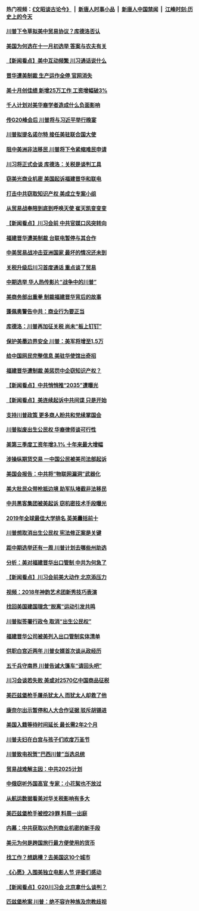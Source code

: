 #### 热门视频：[《文昭谈古论今》](https://github.com/gfw-breaker/wenzhao/blob/master/README.md?t=11030033) &nbsp;|&nbsp; [新唐人时事小品](https://github.com/gfw-breaker/ntdtv-comedy/blob/master/README.md?t=11030033) &nbsp;|&nbsp; [新唐人中国禁闻](https://github.com/gfw-breaker/ntdtv-news/blob/master/README.md?t=11030033) &nbsp;|&nbsp; [江峰时刻:历史上的今天](https://github.com/gfw-breaker/today-in-history/blob/master/README.md?t=11030033) 

#### [川普下令草拟美中贸易协议？库德洛否认](../pages/nsc412/n10826452.md?t=11030033) 

#### [美国为何选在十一月初选举 答案与农夫有关](../pages/nsc412/n10827109.md?t=11030033) 

#### [【新闻看点】美中互动频繁 川习通话说什么](../pages/nsc412/n10826722.md?t=11030033) 

#### [晋华遭美制裁 生产运作全停 官网消失](../pages/nsc412/n10826594.md?t=11030033) 

#### [美十月创佳绩 新增25万工作 工资增幅破3%](../pages/nsc412/n10826491.md?t=11030033) 

#### [千人计划对美华裔学者造成什么负面影响](../pages/nsc412/n10811713.md?t=11030033) 

#### [传G20峰会后 川普将与习近平举行晚宴](../pages/nsc412/n10825607.md?t=11030033) 

#### [川普拟提名诺尔特 接任美驻联合国大使](../pages/nsc412/n10825076.md?t=11030033) 

#### [阻中美洲非法移民 川普将下令紧缩难民申请](../pages/nsc412/n10825134.md?t=11030033) 

#### [川习将正式会谈 库德洛：关税是谈判工具](../pages/nsc412/n10825047.md?t=11030033) 

#### [窃美光商业机密 美国起诉福建晋华和联电](../pages/nsc412/n10824695.md?t=11030033) 

#### [打击中共窃取知识产权  美成立专案小组](../pages/nsc412/n10824743.md?t=11030033) 

#### [从贸易战奉陪到底到呼唤天使 崔天凯变变变](../pages/nsc412/n10824121.md?t=11030033) 

#### [【新闻看点】川习会前 中共官媒口风突转向](../pages/nsc412/n10824149.md?t=11030033) 

#### [福建晋华遭美制裁 台联电暂停与其合作](../pages/nsc412/n10824246.md?t=11030033) 

#### [中美贸易战冲击亚洲国家 最坏的情况还未到](../pages/nsc412/n10824075.md?t=11030033) 

#### [关税升级后川习首度通话 重点谈了贸易](../pages/nsc412/n10824050.md?t=11030033) 

#### [中期选举 华人热传影片“战争中的川普”](../pages/nsc412/n10823978.md?t=11030033) 

#### [美商务部出重拳 制裁福建晋华背后的故事](../pages/nsc412/n10821975.md?t=11030033) 

#### [蓬佩奥警告中共：商业行为要正当](../pages/nsc412/n10822236.md?t=11030033) 

#### [库德洛：川普再加征关税 尚未“板上钉钉”](../pages/nsc412/n10822598.md?t=11030033) 

#### [保护美墨边界安全 川普：美军将增至1.5万](../pages/nsc412/n10822117.md?t=11030033) 

#### [给中国网民完整信息 美驻华使馆出奇招](../pages/nsc412/n10821989.md?t=11030033) 

#### [福建晋华遭制裁  美惩罚中企窃知识产权？](../pages/nsc412/n10821271.md?t=11030033) 

#### [【新闻看点】中共悄悄推“2035”遭曝光](../pages/nsc412/n10821631.md?t=11030033) 

#### [【新闻看点】美连续起诉中共间谍 只是开始](../pages/nsc412/n10821204.md?t=11030033) 

#### [支持川普政策 更多商人盼共和党续掌国会](../pages/nsc412/n10821595.md?t=11030033) 

#### [川普拟废出生公民权 华裔律师谈可行性](../pages/nsc412/n10819781.md?t=11030033) 

#### [美第三季度工资年增3.1% 十年来最大增幅](../pages/nsc412/n10821339.md?t=11030033) 

#### [涉操纵期货交易 一中国公民被美司法部起诉](../pages/nsc412/n10821047.md?t=11030033) 

#### [美国会报告：中共将“物联网漏洞”武器化](../pages/nsc412/n10818464.md?t=11030033) 

#### [美大批民众带枪抵边境 助军队堵截非法移民](../pages/nsc412/n10820699.md?t=11030033) 

#### [中共黑客集团被美起诉 窃机密技术手段曝光](../pages/nsc412/n10819592.md?t=11030033) 

#### [2019年全球最佳大学排名 英美囊括前十](../pages/nsc412/n10819133.md?t=11030033) 

#### [川普想取消出生公民权 宪法修正案是关键](../pages/nsc412/n10819384.md?t=11030033) 

#### [距中期选举还有一周 川普计划去哪些州助选](../pages/nsc412/n10816965.md?t=11030033) 

#### [分析：美对福建晋华出口管制 中共为何急了](../pages/nsc412/n10818969.md?t=11030033) 

#### [【新闻看点】川习会前美大动作 北京添压力](../pages/nsc412/n10818753.md?t=11030033) 

#### [视频：2018年神韵艺术团新秀技巧表演](../pages/nsc412/n10818671.md?t=11030033) 

#### [找回美国建国理念“脱离”运动引发共鸣](../pages/nsc412/n10818901.md?t=11030033) 

#### [川普拟签署行政令 取消“出生公民权”](../pages/nsc412/n10818565.md?t=11030033) 

#### [福建晋华公司被美列入出口管制实体清单](../pages/nsc412/n10816710.md?t=11030033) 

#### [供职白宫近两年 川普女婿首次谈从政经历](../pages/nsc412/n10817086.md?t=11030033) 

#### [五千兵守南界 川普告诫大篷车“请回头吧”](../pages/nsc412/n10816581.md?t=11030033) 

#### [川习会谈若失败 美或对2570亿中国商品征税](../pages/nsc412/n10816704.md?t=11030033) 

#### [美匹兹堡枪手屠杀犹太人 而犹太人却救了他](../pages/nsc412/n10816802.md?t=11030033) 

#### [康奈尔出示暂停和人大合作证据 驳斥胡锡进](../pages/nsc412/n10816597.md?t=11030033) 

#### [美国入籍等待时间延长 最长需2年2个月](../pages/nsc412/n10816127.md?t=11030033) 

#### [川普夫妇在白宫与孩子们欢度万圣节](../pages/nsc412/n10815594.md?t=11030033) 

#### [川普致电祝贺“巴西川普”当选总统](../pages/nsc412/n10815388.md?t=11030033) 

#### [贸易战难解主因：中共2025计划](../pages/nsc412/n10814718.md?t=11030033) 

#### [中俄窃听外国高官 专家：小花絮也不放过](../pages/nsc412/n10814681.md?t=11030033) 

#### [从航运数据看美对华关税影响有多大](../pages/nsc412/n10814354.md?t=11030033) 

#### [美匹兹堡枪手被控29罪 料周一出庭](../pages/nsc412/n10814146.md?t=11030033) 

#### [内幕：中共获取以色列商业机密的新手段](../pages/nsc412/n10812897.md?t=11030033) 

#### [美元为何是跨国旅行最方便使用的货币](../pages/nsc412/n10809721.md?t=11030033) 

#### [找工作？想跳槽？去美国这10个城市](../pages/nsc412/n10812772.md?t=11030033) 

#### [《心愿》入围美独立电影人节 评委们感动](../pages/nsc412/n10812770.md?t=11030033) 

#### [【新闻看点】G20川习会 北京拿什么谈判？](../pages/nsc412/n10813096.md?t=11030033) 

#### [匹兹堡枪案 川普：绝不容许种族及宗教歧视](../pages/nsc412/n10812972.md?t=11030033) 

